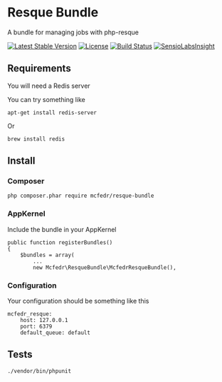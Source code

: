 # Resque Bundle

A bundle for managing jobs with php-resque

[![Latest Stable Version](https://poser.pugx.org/mcfedr/resque-bundle/v/stable.png)](https://packagist.org/packages/mcfedr/resque-bundle)
[![License](https://poser.pugx.org/mcfedr/resque-bundle/license.png)](https://packagist.org/packages/mcfedr/resque-bundle)
[![Build Status](https://travis-ci.org/mcfedr/resque-bundle.svg?branch=master)](https://travis-ci.org/mcfedr/resque-bundle)
[![SensioLabsInsight](https://insight.sensiolabs.com/projects/22b1fb48-5b0d-4737-8022-4ac0759d5537/mini.png)](https://insight.sensiolabs.com/projects/22b1fb48-5b0d-4737-8022-4ac0759d5537)

## Requirements

You will need a Redis server

You can try something like 

    apt-get install redis-server
    
Or
    
    brew install redis

## Install

### Composer

    php composer.phar require mcfedr/resque-bundle

### AppKernel

Include the bundle in your AppKernel

    public function registerBundles()
    {
        $bundles = array(
            ...
            new Mcfedr\ResqueBundle\McfedrResqueBundle(),

### Configuration

Your configuration should be something like this

    mcfedr_resque:
        host: 127.0.0.1
        port: 6379
        default_queue: default

## Tests

    ./vendor/bin/phpunit
    
